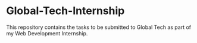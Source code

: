 # Global-Tech-Internship
This repository contains the tasks to be submitted to Global Tech as part of my Web Development Internship.
